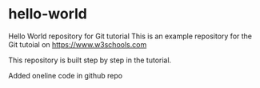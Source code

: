 # hello-world
Hello World repository for Git tutorial
This is an example repository for the Git tutoial on https://www.w3schools.com

This repository is built step by step in the tutorial.

Added oneline code in github repo
